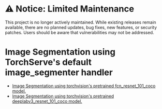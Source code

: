 # ⚠️ Notice: Limited Maintenance

This project is no longer actively maintained. While existing releases remain available, there are no planned updates, bug fixes, new features, or security patches. Users should be aware that vulnerabilities may not be addressed.

# Image Segmentation using TorchServe's default image_segmenter handler

* [Image Segmentation using torchvision's pretrained fcn_resnet_101_coco model.](fcn)
* [Image Segmentation using torchvision's pretrained deeplabv3_resnet_101_coco model.](deeplabv3)
